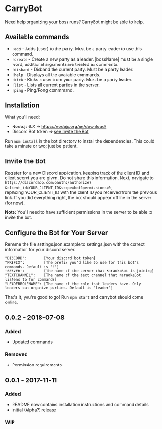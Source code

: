 # CarryBot
Need help organizing your boss runs? CarryBot might be able to help.

## Available commands
- `!add` -  Adds [user] to the party. Must be a party leader to use this command.
- `!create` - Create a new party as a leader. [bossName] must be a single word; additional arguments are treated as comments.
- `!disband` - Disband the current party. Must be a party leader.
- `!help` - Displays all the available commands.
- `!kick` - Kicks a user from your party. Must be a party leader.
- `!list` - Lists all current parties in the server.
- `!ping`  - Ping/Pong commmand.

## Installation 

What you'll need:

* Node.js 6.X => https://nodejs.org/en/download/
* Discord Bot token => [see Invite the Bot](#invite-the-bot)

Run `npm install` in the bot directory to install the dependencies. This could take a minute or two; just be patient.

## Invite the Bot

Register for a [new Discord application](https://discordapp.com/developers/applications/me), keeping track of the client ID and client secret you are given. Do not share this information. Next, navigate to  
`https://discordapp.com/oauth2/authorize?&client_id=YOUR_CLIENT_ID&scope=bot&permissions=0`,  
replacing YOUR_CLIENT_ID with the client ID you received from the previous link. If you did everything right, the bot should appear offline in the server (for now).

**Note:** You'll need to have sufficient permissions in the server to be able to invite the bot.

## Configure the Bot for Your Server

Rename the file settings.json.example to settings.json with the correct information for your discord server. 

```
"DISCORD":        [Your discord bot token]
"PREFIX":         [The prefix you'd like to use for this bot's commands. Default is '!']
"SERVER":         [The name of the server that KaraokeBot is joining]
"TEXTCHANNEL":    [The name of the text channel that KaraokeBot listens to for commands]
"LEADERROLENAME": [The name of the role that leaders have. Only leaders can organize parties. Default is 'leader']
```

That's it, you're good to go! Run `npm start` and carrybot should come online.

## 0.0.2 - 2018-07-08
### Added
- Updated commands
### Removed
- Permission requirements

## 0.0.1 - 2017-11-11
### Added
- README now contains installation instructions and command details
- Initial (Alpha?) release

### WIP
